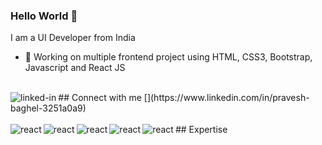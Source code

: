 ### Hello World 👋
I am a UI Developer from India
- 🔭 Working on multiple frontend project using HTML, CSS3, Bootstrap, Javascript and React JS

<br>
## Connect with me [<img align="left" alt="linked-in" src="https://img.shields.io/badge/linkedin-%230077B5.svg?&style=for-the-badge&logo=linkedin&logoColor=white" />](https://www.linkedin.com/in/pravesh-baghel-3251a0a9)

<br>
<br>
## Expertise

<img align="left" alt="react" src="https://img.shields.io/badge/-HTML-%23E34F26" />
<img align="left" alt="" src="https://img.shields.io/badge/-CSS3-%231572B6" />
<img align="left" alt="react" src="https://img.shields.io/badge/-BOOTSTRAP-%237952B3" />
<img align="left" alt="react" src="https://img.shields.io/badge/-FOUNDATION-%231F305F" />
<img align="left" alt="react" src="https://img.shields.io/badge/-JAVSCRIPT-%23F7DF1E" />
<img align="left" alt="react" src="https://img.shields.io/badge/-REACT-%2361DAFB" />




<br>
<br>
